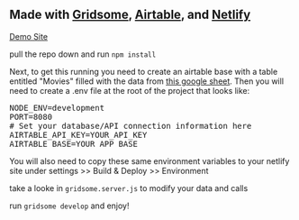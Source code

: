
## Made with [Gridsome](https://gridsome.org/docs), [Airtable](https://airtable.com/), and [Netlify](https://www.netlify.com/)

[Demo Site](https://starwarsgridsome.netlify.com/)

pull the repo down and run ```npm install```

Next, to get this running you need to create an airtable base with a table entitled "Movies" filled with the data from [this google sheet](https://docs.google.com/spreadsheets/d/1cwLHUPc6RL_raj7m71vt0IrhJ3vQgvUKRZSaFVG49LY/edit?usp=sharing). Then you will need to create a .env file at the root of the project that looks like:

<pre>NODE_ENV=development
PORT=8080
# Set your database/API connection information here
AIRTABLE_API_KEY=YOUR_API_KEY
AIRTABLE_BASE=YOUR_APP_BASE</pre>

You will also need to copy these same environment variables to your netlify site under settings >> Build & Deploy >> Environment

take a looke in ```gridsome.server.js``` to modify your data and calls

run ```gridsome develop``` and enjoy!
